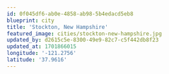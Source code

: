 ```yaml
---
id: 0f045df6-ab0e-4858-ab98-5b4edacd5eb8
blueprint: city
title: 'Stockton, New Hampshire'
featured_image: cities/stockton-new-hampshire.jpg
updated_by: d2615c5e-8300-49e9-82c7-c5f442db8f23
updated_at: 1701866015
longitude: '-121.2756'
latitude: '37.9616'
---
```

